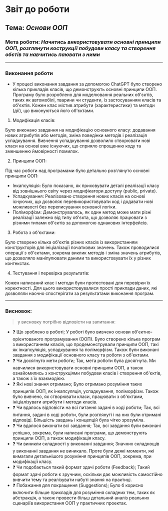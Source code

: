 # Звіт до роботи
## Тема: _Основи ООП_
### Мета роботи: _Начитись використовувати основні принципи ООП, розглянути кострукції побудови класу та створення  обєтів та навчитись паювати з ними_

---
### Виконання роботи

- У процесі виконання завдання за допомогою ChatGPT було створено кілька прикладів класів, що демонструють основні принципи ООП. Програму було розроблено для моделювання реальних об'єктів, таких як автомобілі, тварини чи студенти, із застосуванням класів та об'єктів. Кожен клас містив атрибути (характеристики) та методи (дії), що виконуються його об'єктами.


1. Модифікація класів:

Було виконано завдання на модифікацію основного класу: додавання нових атрибутів або методів, зміна поведінки методів і реалізація успадкування. Вивчення успадкування дозволило створювати нові класи на основі вже існуючих, що сприяло спрощенню коду та зменшенню ймовірності помилок.  

2. Принципи ООП:

Під час роботи над програмами було детально розглянуто основні принципи ООП:

 - Інкапсуляція: Було показано, як приховувати деталі реалізації класу від зовнішнього світу через модифікатори доступу (public, private).
 - Успадкування: Реалізовано створення нових класів на основі існуючих, що дозволяє перевикористовувати код і додавати нові можливості без переписування основної логіки.
 - Поліморфізм: Демонструвалось, як один метод може мати різні реалізації залежно від типу об'єкта, що дозволяє працювати з різними типами об'єктів за допомогою однакових інтерфейсів.

3. Робота з об'єктами:

Було створено кілька об'єктів різних класів із використанням конструкторів для ініціалізації початкових значень. Також проводилися операції з об'єктами, зокрема виклик методів і зміна значень атрибутів, що дозволяло маніпулювати даними та використовувати їх у різних контекстах.

4. Тестування і перевірка результатів:

Кожен написаний клас і методи були протестовані для перевірки їх коректності. Для цього використовувалися прості приклади даних, які дозволяли наочно спостерігати за результатами виконання програм.

---
### Висновок:
> у висновку потрібно відповісти на запитання:

- :question: Що зроблено в роботі; 
У роботі було вивчено основи об'єктно-орієнтованого програмування (ООП). Було створено кілька програм з використанням класів, що продемонстрували принципи ООП, такі як інкапсуляція, успадкування та поліморфізм. Також були виконані завдання з модифікації основного класу та роботи з об'єктами.
- :question: Чи досягнуто мети роботи;
Так, мета роботи була досягнута. Ми навчилися використовувати основні принципи ООП, а також ознайомились з конструкціями побудови класів і створення об'єктів, а також з їх взаємодією.
- :question: Які нові знання отримано;
Було отримано розуміння таких принципів ООП, як інкапсуляція, успадкування, поліморфізм. Також було вивчено, як створювати класи, працювати з об'єктами, ініціалізувати атрибути і методи класів.
- :question: Чи вдалось відповісти на всі питання задані в ході роботи;
Так, всі питання, задані в ході роботи, були розглянуті і на них були отримані відповіді. Більшість завдань і концепцій була чітко зрозуміла.
- :question: Чи вдалося виконати всі завдання;
Так, всі завдання були виконані успішно, зокрема, були написані програми, що демонструють принципи ООП, а також модифікація класу.
- :question: Чи виникли складності у виконанні завдання;
Значних складнощів у виконанні завдання не виникало. Проте були деякі моменти, які вимагали детальнішого розуміння принципів ООП, зокрема, при модифікації класу.
- :question: Чи подобається такий формат здачі роботи (Feedback);
Такий формат здачі роботи є зручним, оскільки дає можливість самостійно вивчити тему та реалізувати набуті знання на практиці.
- :question: Побажання для покращення (Suggestions);
Було б корисно включити більше прикладів для розуміння складних тем, таких як абстракція, а також провести більш детальний аналіз реальних сценаріїв використання ООП у практичних проектах.
